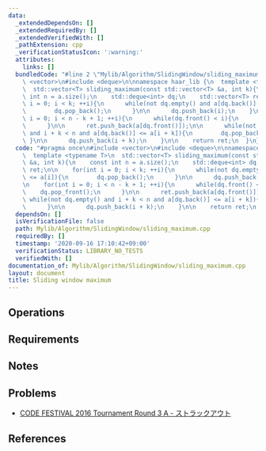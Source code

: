 ```yaml
---
data:
  _extendedDependsOn: []
  _extendedRequiredBy: []
  _extendedVerifiedWith: []
  _pathExtension: cpp
  _verificationStatusIcon: ':warning:'
  attributes:
    links: []
  bundledCode: "#line 2 \"Mylib/Algorithm/SlidingWindow/sliding_maximum.cpp\"\n#include\
    \ <vector>\n#include <deque>\n\nnamespace haar_lib {\n  template <typename T>\n\
    \  std::vector<T> sliding_maximum(const std::vector<T> &a, int k){\n    const\
    \ int n = a.size();\n    std::deque<int> dq;\n    std::vector<T> ret;\n\n    for(int\
    \ i = 0; i < k; ++i){\n      while(not dq.empty() and a[dq.back()] <= a[i]){\n\
    \        dq.pop_back();\n      }\n\n      dq.push_back(i);\n    }\n\n    for(int\
    \ i = 0; i < n - k + 1; ++i){\n      while(dq.front() < i){\n        dq.pop_front();\n\
    \      }\n\n      ret.push_back(a[dq.front()]);\n\n      while(not dq.empty()\
    \ and i + k < n and a[dq.back()] <= a[i + k]){\n        dq.pop_back();\n     \
    \ }\n\n      dq.push_back(i + k);\n    }\n\n    return ret;\n  }\n}\n"
  code: "#pragma once\n#include <vector>\n#include <deque>\n\nnamespace haar_lib {\n\
    \  template <typename T>\n  std::vector<T> sliding_maximum(const std::vector<T>\
    \ &a, int k){\n    const int n = a.size();\n    std::deque<int> dq;\n    std::vector<T>\
    \ ret;\n\n    for(int i = 0; i < k; ++i){\n      while(not dq.empty() and a[dq.back()]\
    \ <= a[i]){\n        dq.pop_back();\n      }\n\n      dq.push_back(i);\n    }\n\
    \n    for(int i = 0; i < n - k + 1; ++i){\n      while(dq.front() < i){\n    \
    \    dq.pop_front();\n      }\n\n      ret.push_back(a[dq.front()]);\n\n     \
    \ while(not dq.empty() and i + k < n and a[dq.back()] <= a[i + k]){\n        dq.pop_back();\n\
    \      }\n\n      dq.push_back(i + k);\n    }\n\n    return ret;\n  }\n}\n"
  dependsOn: []
  isVerificationFile: false
  path: Mylib/Algorithm/SlidingWindow/sliding_maximum.cpp
  requiredBy: []
  timestamp: '2020-09-16 17:10:42+09:00'
  verificationStatus: LIBRARY_NO_TESTS
  verifiedWith: []
documentation_of: Mylib/Algorithm/SlidingWindow/sliding_maximum.cpp
layout: document
title: Sliding window maximum
---
```


## Operations

## Requirements

## Notes

## Problems

- [CODE FESTIVAL 2016 Tournament Round 3 A - ストラックアウト](https://atcoder.jp/contests/cf16-tournament-round3-open/tasks/asaporo_d)

## References
